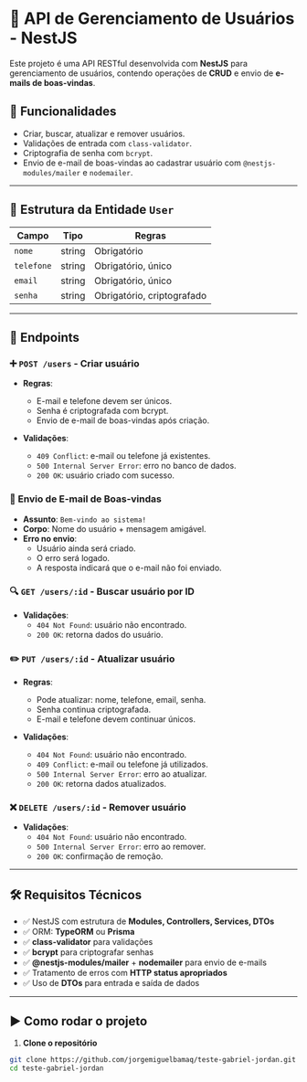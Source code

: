 # 📘 API de Gerenciamento de Usuários - NestJS

Este projeto é uma API RESTful desenvolvida com **NestJS** para gerenciamento de usuários, contendo operações de **CRUD** e envio de **e-mails de boas-vindas**.

## 🚀 Funcionalidades

- Criar, buscar, atualizar e remover usuários.
- Validações de entrada com `class-validator`.
- Criptografia de senha com `bcrypt`.
- Envio de e-mail de boas-vindas ao cadastrar usuário com `@nestjs-modules/mailer` e `nodemailer`.

---

## 🧱 Estrutura da Entidade `User`

| Campo      | Tipo   | Regras                     |
| ---------- | ------ | -------------------------- |
| `nome`     | string | Obrigatório                |
| `telefone` | string | Obrigatório, único         |
| `email`    | string | Obrigatório, único         |
| `senha`    | string | Obrigatório, criptografado |

---

## 📡 Endpoints

### ➕ `POST /users` - Criar usuário

- **Regras**:

  - E-mail e telefone devem ser únicos.
  - Senha é criptografada com bcrypt.
  - Envio de e-mail de boas-vindas após criação.

- **Validações**:
  - `409 Conflict`: e-mail ou telefone já existentes.
  - `500 Internal Server Error`: erro no banco de dados.
  - `200 OK`: usuário criado com sucesso.

### 📧 Envio de E-mail de Boas-vindas

- **Assunto**: `Bem-vindo ao sistema!`
- **Corpo**: Nome do usuário + mensagem amigável.
- **Erro no envio**:
  - Usuário ainda será criado.
  - O erro será logado.
  - A resposta indicará que o e-mail não foi enviado.

### 🔍 `GET /users/:id` - Buscar usuário por ID

- **Validações**:
  - `404 Not Found`: usuário não encontrado.
  - `200 OK`: retorna dados do usuário.

### ✏️ `PUT /users/:id` - Atualizar usuário

- **Regras**:

  - Pode atualizar: nome, telefone, email, senha.
  - Senha continua criptografada.
  - E-mail e telefone devem continuar únicos.

- **Validações**:
  - `404 Not Found`: usuário não encontrado.
  - `409 Conflict`: e-mail ou telefone já utilizados.
  - `500 Internal Server Error`: erro ao atualizar.
  - `200 OK`: retorna dados atualizados.

### ❌ `DELETE /users/:id` - Remover usuário

- **Validações**:
  - `404 Not Found`: usuário não encontrado.
  - `500 Internal Server Error`: erro ao remover.
  - `200 OK`: confirmação de remoção.

---

## 🛠 Requisitos Técnicos

- ✅ NestJS com estrutura de **Modules, Controllers, Services, DTOs**
- ✅ ORM: **TypeORM** ou **Prisma**
- ✅ **class-validator** para validações
- ✅ **bcrypt** para criptografar senhas
- ✅ **@nestjs-modules/mailer** + **nodemailer** para envio de e-mails
- ✅ Tratamento de erros com **HTTP status apropriados**
- ✅ Uso de **DTOs** para entrada e saída de dados

---

## ▶️ Como rodar o projeto

1. **Clone o repositório**

```bash
git clone https://github.com/jorgemiguelbamaq/teste-gabriel-jordan.git
cd teste-gabriel-jordan
```
